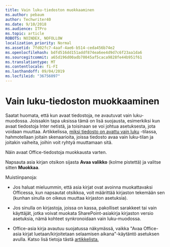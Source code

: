 ```yaml
---
title: Vain luku-tiedoston muokkaaminen
ms.author: pebaum
author: Techwriter40
ms.date: 9/10/2018
ms.audience: ITPro
ms.topic: article
ROBOTS: NOINDEX, NOFOLLOW
localization_priority: Normal
ms.assetid: 7fd02fc7-4aaf-4ae6-b514-ceda456b74e2
ms.openlocfilehash: bdfd516dd151addf874ea6ee4d9d7c6f23aa1da6
ms.sourcegitcommit: a65d196d00adb70045af5caca9828fe44b951f61
ms.translationtype: MT
ms.contentlocale: fi-FI
ms.lasthandoff: 09/04/2019
ms.locfileid: "36756097"
---
```

# <a name="edit-a-read-only-file"></a>Vain luku-tiedoston muokkaaminen

Saatat huomata, että kun avaat tiedostoja, ne avautuvat vain luku-muodossa. Joissakin tapa uksissa tämä on lisä suojausta, esimerkiksi kun avaat tiedostoja Inter netistä, ja toisinaan se voi johtua asetuksesta, jota voidaan muuttaa. Artikkelissa, [miksi tiedosto on avattu vain luku](https://support.office.com/article/Why-did-my-file-open-read-only-3ab4b792-da50-4b38-8628-14c64e1f1d15) -tilassa, hahmotellaan joitain skenaarioita, joissa tiedosto avaa vain luku-tilan ja joitakin vaiheita, joihin voit ryhtyä muuttamaan sitä.

Näin avaat Office-tiedostoja muokkausta varten.

Napsauta asia kirjan otsikon sijasta **Avaa valikko** (kolme pistettä) ja valitse sitten **Muokkaa**.

Muistiinpanoja:

- Jos haluat mieluummin, että asia kirjat ovat avoinna muokattavaksi Officessa, kun napsautat otsikkoa, voit määrittää kirjaston tekemään sen (kunhan sinulla on oikeus muuttaa kirjaston asetuksia).

- Jos sinulla on kirjastoja, joissa on kassa, pakolliset sarakkeet tai vain käyttäjät, jotka voivat muokata SharePoint-asiakirja kirjaston versio asetuksia, nämä kohteet synkronoidaan vain luku-muodossa.

- Office-asia kirja avautuu suojatussa näkymässä, vaikka "Avaa Office-asia kirjat luetaan/kirjoitetaan selaamisen aikana"-käytäntö asetuksen avulla. Katso lisä tietoja tästä [artikkelista.](https://support.microsoft.com/help/983047/an-office-document-opens-in-protected-view-even-though-you-enable-the)

